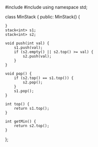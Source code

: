 #include <iostream>
#include <stack>
using namespace std;

class MinStack {
public:
    MinStack() {
        
    }
    stack<int> s1;
    stack<int> s2;
    
    void push(int val) {
        s1.push(val);
        if (s2.empty() || s2.top() >= val) {
            s2.push(val);
        }
    }
    
    void pop() {
        if (s2.top() == s1.top()) {
            s2.pop();
        }
        s1.pop();
    }
    
    int top() {
        return s1.top();
    }
    
    int getMin() {
        return s2.top();
    }
};

